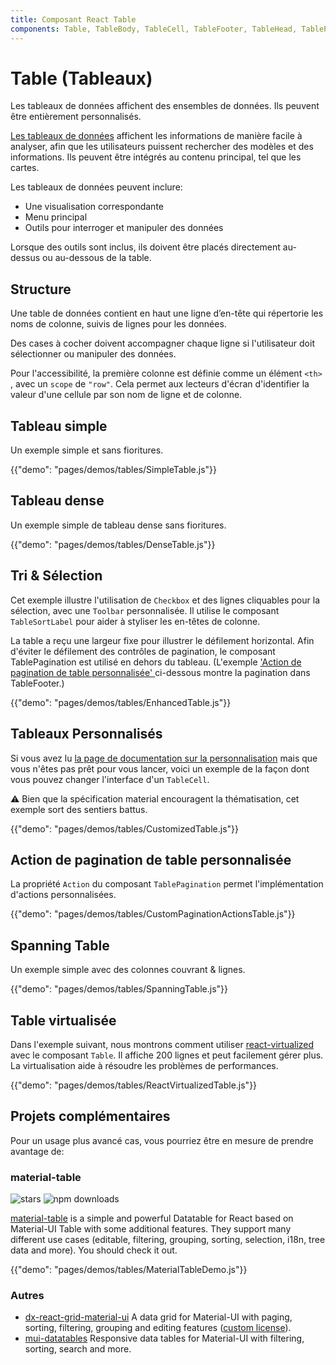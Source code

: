 ```yaml
---
title: Composant React Table
components: Table, TableBody, TableCell, TableFooter, TableHead, TablePagination, TableRow, TableSortLabel
---
```

# Table (Tableaux)

<p class="description">Les tableaux de données affichent des ensembles de données. Ils peuvent être entièrement personnalisés.</p>

[Les tableaux de données](https://material.io/design/components/data-tables.html) affichent les informations de manière facile à analyser, afin que les utilisateurs puissent rechercher des modèles et des informations. Ils peuvent être intégrés au contenu principal, tel que les cartes.

Les tableaux de données peuvent inclure:

- Une visualisation correspondante
- Menu principal
- Outils pour interroger et manipuler des données

Lorsque des outils sont inclus, ils doivent être placés directement au-dessus ou au-dessous de la table.

## Structure

Une table de données contient en haut une ligne d’en-tête qui répertorie les noms de colonne, suivis de lignes pour les données.

Des cases à cocher doivent accompagner chaque ligne si l'utilisateur doit sélectionner ou manipuler des données.

Pour l'accessibilité, la première colonne est définie comme un élément `<th>` , avec un `scope` de `"row"`. Cela permet aux lecteurs d'écran d'identifier la valeur d'une cellule par son nom de ligne et de colonne.

## Tableau simple

Un exemple simple et sans fioritures.

{{"demo": "pages/demos/tables/SimpleTable.js"}}

## Tableau dense

Un exemple simple de tableau dense sans fioritures.

{{"demo": "pages/demos/tables/DenseTable.js"}}

## Tri & Sélection

Cet exemple illustre l'utilisation de `Checkbox` et des lignes cliquables pour la sélection, avec une `Toolbar` personnalisée. Il utilise le composant `TableSortLabel` pour aider à styliser les en-têtes de colonne.

La table a reçu une largeur fixe pour illustrer le défilement horizontal. Afin d'éviter le défilement des contrôles de pagination, le composant TablePagination est utilisé en dehors du tableau. (L'exemple ['Action de pagination de table personnalisée' ](#custom-table-pagination-action) ci-dessous montre la pagination dans TableFooter.)

{{"demo": "pages/demos/tables/EnhancedTable.js"}}

## Tableaux Personnalisés

Si vous avez lu [la page de documentation sur la personnalisation](/customization/overrides/) mais que vous n'êtes pas prêt pour vous lancer, voici un exemple de la façon dont vous pouvez changer l'interface d'un `TableCell`.

⚠️ Bien que la spécification material encouragent la thématisation, cet exemple sort des sentiers battus.

{{"demo": "pages/demos/tables/CustomizedTable.js"}}

## Action de pagination de table personnalisée

La propriété `Action` du composant `TablePagination` permet l'implémentation d'actions personnalisées.

{{"demo": "pages/demos/tables/CustomPaginationActionsTable.js"}}

## Spanning Table

Un exemple simple avec des colonnes couvrant & lignes.

{{"demo": "pages/demos/tables/SpanningTable.js"}}

## Table virtualisée

Dans l'exemple suivant, nous montrons comment utiliser [react-virtualized](https://github.com/bvaughn/react-virtualized) avec le composant `Table`. Il affiche 200 lignes et peut facilement gérer plus. La virtualisation aide à résoudre les problèmes de performances.

{{"demo": "pages/demos/tables/ReactVirtualizedTable.js"}}

## Projets complémentaires

Pour un usage plus avancé cas, vous pourriez être en mesure de prendre avantage de:

### material-table

![stars](https://img.shields.io/github/stars/mbrn/material-table.svg?style=social&label=Stars) ![npm downloads](https://img.shields.io/npm/dm/material-table.svg)

[material-table](https://github.com/mbrn/material-table) is a simple and powerful Datatable for React based on Material-UI Table with some additional features. They support many different use cases (editable, filtering, grouping, sorting, selection, i18n, tree data and more). You should check it out.

{{"demo": "pages/demos/tables/MaterialTableDemo.js"}}

### Autres

- [dx-react-grid-material-ui](https://devexpress.github.io/devextreme-reactive/react/grid/) A data grid for Material-UI with paging, sorting, filtering, grouping and editing features ([custom license](https://js.devexpress.com/licensing/)).
- [mui-datatables](https://github.com/gregnb/mui-datatables) Responsive data tables for Material-UI with filtering, sorting, search and more.